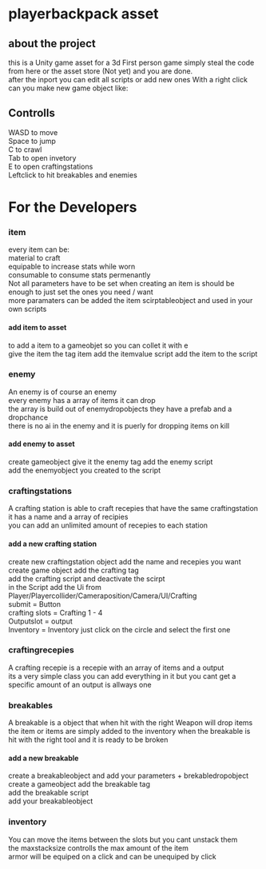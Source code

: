 # playerbackpack asset

## about the project

this is a Unity game asset for a 3d First person game
simply steal the code from here or the asset store (Not yet)
and you are done.<br>
after the inport you can edit all scripts or add new ones
With a right click can you make new game object like: <br>

## Controlls
WASD to move <br>
Space to jump <br>
C to crawl <br>
Tab to open invetory <br>
E to open craftingstations <br>
Leftclick to hit breakables and enemies <br>

# For the Developers

### item
every item can be:<br>
material to craft <br>
equipable to increase stats while worn<br>
consumable to consume stats permenantly <br>
Not all parameters have to be set when creating an item is should be enough to just set the ones you need / want<br>
more paramaters can be added the item scirptableobject and used in your own scripts<br>
#### add item to asset
to add a item to a gameobjet so you can collet it with e<br>
give the item the tag item add the itemvalue script add the item to the script<br>

### enemy
An enemy is of course an enemy <br>
every enemy has a array of items it can drop <br>
the array is build out of enemydropobjects they have a prefab and a dropchance<br>
there is no ai in the enemy and it is puerly for dropping items on kill<br>
#### add enemy to asset
create gameobject give it the enemy tag add the enemy script <br>
add the enemyobject you created to the script <br>

### craftingstations
A crafting station is able to craft recepies that have the same craftingstation<br>
it has a name and a array of recipies<br>
you can add an unlimited amount of recepies to each station<br>
#### add a new crafting station 
create new craftingstation object add the name and recepies you want <br>
create game object add the crafting tag <br>
add the crafting script and deactivate the scirpt <br>
in the Script add the Ui from Player/Playercollider/Cameraposition/Camera/UI/Crafting <br>
submit = Button <br>
crafting slots = Crafting 1 - 4 <br>
Outputslot = output <br>
Inventory = Inventory just click on the circle and select the first one <br>

### craftingrecepies
A crafting recepie is a recepie with an array of items and a output<br>
its a very simple class you can add everything in it but you cant get a specific amount of an output is allways one<br>

### breakables
A breakable is a object that when hit with the right Weapon will drop items<br>
the item or items are simply added to the inventory when the breakable is hit with the right tool and it is ready to be broken<br>
#### add a new breakable
create a breakableobject and add your parameters + brekabledropobject <br>
create a gameobject add the breakable tag <br>
add the breakable script <br>
add your breakableobject <br>

### inventory
You can move the items between the slots but you cant unstack them<br>
the maxstacksize controlls the max amount of the item<br>
armor will be equiped on a click and can be unequiped by click <br>
